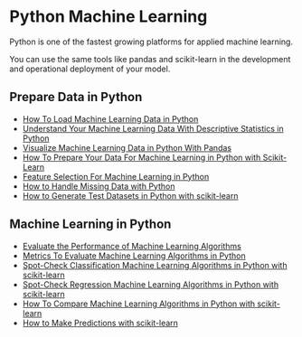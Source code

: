 # Python Machine Learning

Python is one of the fastest growing platforms for applied machine learning.

You can use the same tools like pandas and scikit-learn in the development and operational deployment of your model.

## Prepare Data in Python
* [How To Load Machine Learning Data in Python](https://github.com/khanhnamle1994/applied-machine-learning/blob/master/Machine-Learning-Python/load_ml_data_python.ipynb)
* [Understand Your Machine Learning Data With Descriptive Statistics in Python](https://github.com/khanhnamle1994/applied-machine-learning/blob/master/Machine-Learning-Python/understand_ml_data_descriptive_statistics_python.ipynb)
* [Visualize Machine Learning Data in Python With Pandas](https://github.com/khanhnamle1994/applied-machine-learning/blob/master/Machine-Learning-Python/visual_ml_data_in_python_with_pandas.ipynb)
* [How To Prepare Your Data For Machine Learning in Python with Scikit-Learn](https://github.com/khanhnamle1994/applied-machine-learning/blob/master/Machine-Learning-Python/prepare_data_for_ml_in_python_scikit_learn.ipynb)
* [Feature Selection For Machine Learning in Python](https://github.com/khanhnamle1994/applied-machine-learning/blob/master/Machine-Learning-Python/feature_selection_ml_python.ipynb)
* [How to Handle Missing Data with Python](https://github.com/khanhnamle1994/applied-machine-learning/blob/master/Machine-Learning-Python/how_to_handle_missing_data_with_Python.ipynb)
* [How to Generate Test Datasets in Python with scikit-learn](https://github.com/khanhnamle1994/applied-machine-learning/blob/master/Machine-Learning-Python/how_to_generate_test_datasets_in_Python_with_scikit_learn.ipynb)

## Machine Learning in Python
* [Evaluate the Performance of Machine Learning Algorithms](https://github.com/khanhnamle1994/applied-machine-learning/blob/master/Machine-Learning-Python/evaluate_performance_ml_algoritms_python_resampling.ipynb)
* [Metrics To Evaluate Machine Learning Algorithms in Python](https://github.com/khanhnamle1994/applied-machine-learning/blob/master/Machine-Learning-Python/metrics_to_evaluate_ml_algorithms_python.ipynb)
* [Spot-Check Classification Machine Learning Algorithms in Python with scikit-learn](https://github.com/khanhnamle1994/applied-machine-learning/blob/master/Machine-Learning-Python/spot_check_classification_ml_algorithms_python_scikit_learn.ipynb)
* [Spot-Check Regression Machine Learning Algorithms in Python with scikit-learn](https://github.com/khanhnamle1994/applied-machine-learning/blob/master/Machine-Learning-Python/spot_check_regression_ml_algorithms_in_python_scikit_learn.ipynb)
* [How To Compare Machine Learning Algorithms in Python with scikit-learn](https://github.com/khanhnamle1994/applied-machine-learning/blob/master/Machine-Learning-Python/compare_ml_algorithms_in_python_scikit_learn.ipynb)
* [How to Make Predictions with scikit-learn](https://github.com/khanhnamle1994/applied-machine-learning/blob/master/Machine-Learning-Python/how_to_make_predictions_with_scikit_learn.ipynb)
